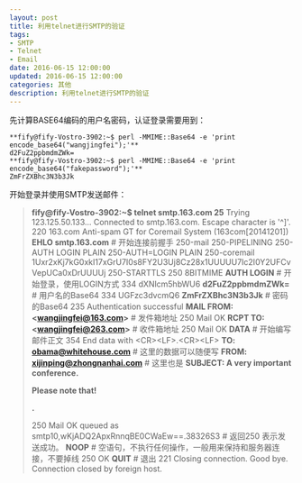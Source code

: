 ```yaml
---
layout: post
title: 利用telnet进行SMTP的验证
tags:
- SMTP
- Telnet
- Email
date: 2016-06-15 12:00:00
updated: 2016-06-15 12:00:00
categories: 其他
description: 利用telnet进行SMTP的验证
---
```

先计算BASE64编码的用户名密码，认证登录需要用到：

```
**fify@fify-Vostro-3902:~$ perl -MMIME::Base64 -e 'print encode_base64("wangjingfei");'**
d2FuZ2ppbmdmZWk=
**fify@fify-Vostro-3902:~$ perl -MMIME::Base64 -e 'print encode_base64("fakepassword");'**
ZmFrZXBhc3N3b3Jk
```

开始登录并使用SMTP发送邮件：

>**fify@fify-Vostro-3902:~$ telnet smtp.163.com 25**
>Trying 123.125.50.133...
>Connected to smtp.163.com.
>Escape character is '^]'.
>220 163.com Anti-spam GT for Coremail System (163com[20141201])
>**EHLO smtp.163.com** # 开始连接前握手
>250-mail
>250-PIPELINING
>250-AUTH LOGIN PLAIN
>250-AUTH=LOGIN PLAIN
>250-coremail 1Uxr2xKj7kG0xkI17xGrU7I0s8FY2U3Uj8Cz28x1UUUUU7Ic2I0Y2UFCvVepUCa0xDrUUUUj
>250-STARTTLS
>250 8BITMIME
>**AUTH LOGIN** # 开始登录，使用LOGIN方式
>334 dXNlcm5hbWU6
>**d2FuZ2ppbmdmZWk=** # 用户名的Base64
>334 UGFzc3dvcmQ6
>**ZmFrZXBhc3N3b3Jk** # 密码的Base64
>235 Authentication successful
>**MAIL FROM: &lt;wangjingfei@163.com&gt;** # 发件箱地址
>250 Mail OK
>**RCPT TO: &lt;wangjingfei@263.com&gt;** # 收件箱地址
>250 Mail OK
>**DATA** # 开始编写邮件正文
>354 End data with &lt;CR&gt;&lt;LF&gt;.&lt;CR&gt;&lt;LF&gt;
>**TO: obama@whitehouse.com** # 这里的数据可以随便写
>**FROM: xijinping@zhongnanhai.com** # 这里也是
>**SUBJECT: A very important conference.**
>
>**Please note that!**
>
>**.**
>
>250 Mail OK queued as smtp10,wKjADQ2ApxRnnqBE0CWaEw==.38326S3 # 返回250 表示发送成功。
>**NOOP** # 空语句，不执行任何操作，一般用来保持和服务器连接，不要掉线
>250 OK
>**QUIT** # 退出
>221 Closing connection. Good bye.
>Connection closed by foreign host.

